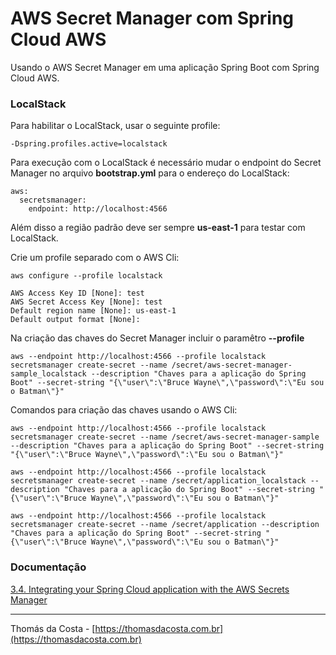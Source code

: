 # AWS Secret Manager com Spring Cloud AWS

Usando o AWS Secret Manager em uma aplicação Spring Boot com Spring Cloud AWS.

### LocalStack

Para habilitar o LocalStack, usar o seguinte profile:

```
-Dspring.profiles.active=localstack
```

Para execução com o LocalStack é necessário mudar o endpoint do Secret Manager no arquivo **bootstrap.yml** para o endereço do LocalStack:

```
aws:
  secretsmanager:
    endpoint: http://localhost:4566
```

Além disso a região padrão deve ser sempre **us-east-1** para testar com LocalStack.

Crie um profile separado com o AWS Cli:

```
aws configure --profile localstack

AWS Access Key ID [None]: test
AWS Secret Access Key [None]: test
Default region name [None]: us-east-1
Default output format [None]:
```

Na criação das chaves do Secret Manager incluir o paramêtro **--profile**

```
aws --endpoint http://localhost:4566 --profile localstack secretsmanager create-secret --name /secret/aws-secret-manager-sample_localstack --description "Chaves para a aplicação do Spring Boot" --secret-string "{\"user\":\"Bruce Wayne\",\"password\":\"Eu sou o Batman\"}"
```

Comandos para criação das chaves usando o AWS Cli:

```
aws --endpoint http://localhost:4566 --profile localstack secretsmanager create-secret --name /secret/aws-secret-manager-sample --description "Chaves para a aplicação do Spring Boot" --secret-string "{\"user\":\"Bruce Wayne\",\"password\":\"Eu sou o Batman\"}"

aws --endpoint http://localhost:4566 --profile localstack secretsmanager create-secret --name /secret/application_localstack --description "Chaves para a aplicação do Spring Boot" --secret-string "{\"user\":\"Bruce Wayne\",\"password\":\"Eu sou o Batman\"}"

aws --endpoint http://localhost:4566 --profile localstack secretsmanager create-secret --name /secret/application --description "Chaves para a aplicação do Spring Boot" --secret-string "{\"user\":\"Bruce Wayne\",\"password\":\"Eu sou o Batman\"}"

```

### Documentação

[3.4. Integrating your Spring Cloud application with the AWS Secrets Manager](https://docs.awspring.io/spring-cloud-aws/docs/2.3.0/reference/html/index.html#integrating-your-spring-cloud-application-with-the-aws-secrets-manager)


---

Thomás da Costa - [https://thomasdacosta.com.br](https://thomasdacosta.com.br)




